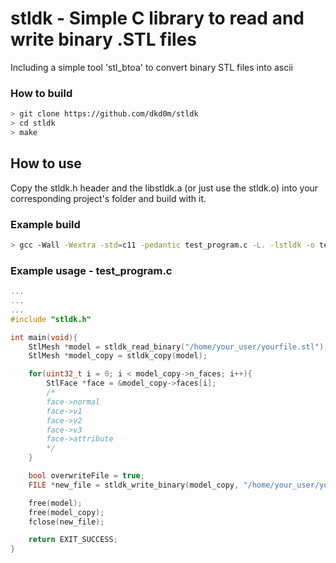 # stldk - Simple C library to read and write binary .STL files 
Including a simple tool 'stl_btoa' to convert binary STL files into ascii

### How to build

``` bash
> git clone https://github.com/dkd0m/stldk
> cd stldk
> make
```
## How to use

Copy the stldk.h header and the libstldk.a (or just use the stldk.o) into your corresponding project's folder and build with it.

### Example build

``` bash
> gcc -Wall -Wextra -std=c11 -pedantic test_program.c -L. -lstldk -o test_program.out 
```
### Example usage - test_program.c
``` c
...
...
...
#include "stldk.h"

int main(void){
    StlMesh *model = stldk_read_binary("/home/your_user/yourfile.stl");
    StlMesh *model_copy = stldk_copy(model);

    for(uint32_t i = 0; i < model_copy->n_faces; i++){
        StlFace *face = &model_copy->faces[i];
        /*
        face->normal
        face->v1
        face->v2
        face->v3
        face->attribute
        */
    }

    bool overwriteFile = true;
    FILE *new_file = stldk_write_binary(model_copy, "/home/your_user/yourfile_transformed.stl", overwriteFile);

    free(model);
    free(model_copy);
    fclose(new_file);

    return EXIT_SUCCESS;
}
```


